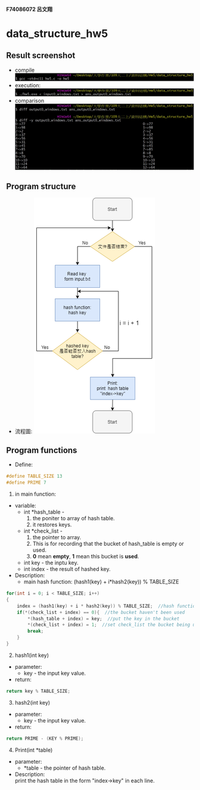 #### F74086072 呂文翔
# data_structure_hw5
## Result screenshot
* compile
![image](https://github.com/ShawnLu31/data_structure_hw5/blob/main/compile.JPG)
* execution:
![image](https://github.com/ShawnLu31/data_structure_hw5/blob/main/execution.JPG)
* comparison
![image](https://github.com/ShawnLu31/data_structure_hw5/blob/main/diff.JPG)
## Program structure
* 流程圖:
![image](https://github.com/ShawnLu31/data_structure_hw5/blob/main/structure.png)
## Program functions
* Define:  
```c
#define TABLE_SIZE 13  
#define PRIME 7
```
1. in main function:
  * variable:
    * int *hash_table -  
      1. the poniter to array of hash table.  
      2. it restores keys.
    * int *check_list -  
      1. the pointer to array.  
      2. This is for recording that the bucket of hash_table is empty or used.  
      3. **0** mean **empty**, **1** mean this bucket is **used**.  
    * int key - the inptu key.
    * int index - the result of hashed key.
  * Description:  
    * main hash function: (hash1(key) + i*hash2(key)) % TABLE_SIZE
```c
for(int i = 0; i < TABLE_SIZE; i++)
{
    index = (hash1(key) + i * hash2(key)) % TABLE_SIZE;  //hash function
    if(*(check_list + index) == 0){  //the bucket haven't been used
        *(hash_table + index) = key;  //put the key in the bucket
        *(check_list + index) = 1;  //set check_list the bucket being used
        break;
    }
}
```
2. hash1(int key)
  * parameter:
    * key - the input key value.
  * return:  
```c
return key % TABLE_SIZE;
```
3. hash2(int key)
  * parameter:
    * key - the input key value.
  * return:  
```c
return PRIME - (KEY % PRIME);
```
4. Print(int *table)
  * parameter:
    * *table - the pointer of hash table.
  * Description:  
    print the hash table in the form "index->key" in each line.
